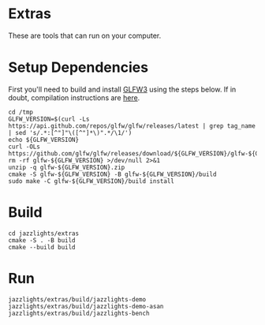 # Extras

These are tools that can run on your computer.

# Setup Dependencies

First you'll need to build and install [GLFW3](https://www.glfw.org/) using the steps below.
If in doubt, compilation instructions are [here](https://www.glfw.org/docs/latest/compile.html).

```
cd /tmp
GLFW_VERSION=$(curl -Ls https://api.github.com/repos/glfw/glfw/releases/latest | grep tag_name | sed 's/.*:[^"]"\([^"]*\)".*/\1/')
echo ${GLFW_VERSION}
curl -OLs https://github.com/glfw/glfw/releases/download/${GLFW_VERSION}/glfw-${GLFW_VERSION}.zip
rm -rf glfw-${GLFW_VERSION} >/dev/null 2>&1
unzip -q glfw-${GLFW_VERSION}.zip
cmake -S glfw-${GLFW_VERSION} -B glfw-${GLFW_VERSION}/build
sudo make -C glfw-${GLFW_VERSION}/build install
```

# Build

```
cd jazzlights/extras
cmake -S . -B build
cmake --build build
```

# Run

```
jazzlights/extras/build/jazzlights-demo
jazzlights/extras/build/jazzlights-demo-asan
jazzlights/extras/build/jazzlights-bench
```
